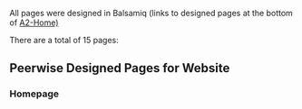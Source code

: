 All pages were designed in Balsamiq (links to designed pages at the bottom of [A2-Home)](https://gitlab.ecs.vuw.ac.nz/andrewelli/swen-303/-/wikis/Assignment-2-Home)

There are a total of 15 pages:

## Peerwise Designed Pages for Website

### Homepage


